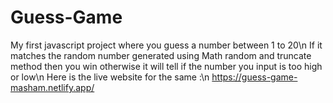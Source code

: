 # Guess-Game
My first javascript project where you guess a number between 1 to 20\n
If it matches the random number generated using Math random and truncate method then you win otherwise it will tell if the number you input is too high or low\n
Here is the live website for the same :\n
https://guess-game-masham.netlify.app/
